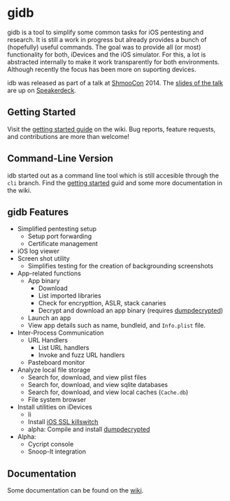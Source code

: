 # gidb

gidb is a tool to simplify some common tasks for iOS pentesting and research. It is still a work in progress but already provides a bunch of (hopefully) useful commands. The goal was to provide all (or most) functionality for both, iDevices and the iOS simulator.  For this, a lot is abstracted internally to make it work transparently for both environments. Although recently the focus has been more on suporting devices.

idb was released as part of a talk at [ShmooCon](shmoocon.org) 2014. The [slides of the talk](https://speakerdeck.com/dmayer/introducing-idb-simplified-blackbox-ios-app-pentesting) are up on [Speakerdeck](https://speakerdeck.com/dmayer/introducing-idb-simplified-blackbox-ios-app-pentesting).

## Getting Started 
Visit the [getting started guide](//github.com/dmayer/idb/wiki/Getting-started) on the wiki. Bug reports, feature requests, and contributions are more than welcome!

## Command-Line Version
idb started out as a command line tool which is still accesible through the `cli` branch. Find the [getting started](//github.com/dmayer/idb/wiki/CLI-Version:-Getting-Started) guid and some more documentation in the wiki.

## gidb Features

* Simplified pentesting setup
    * Setup port forwarding 
    * Certificate management
* iOS log viewer
* Screen shot utility
    * Simplifies testing for the creation of backgrounding screenshots
* App-related functions
     * App binary
        * Download
        * List imported libraries
        * Check for encrypttion, ASLR, stack canaries
        * Decrypt and download an app binary (requires [dumpdecrypted](//github.com/stefanesser/dumpdecrypted))
     * Launch an app
     * View app details such as name, bundleid, and `Info.plist` file.
* Inter-Process Communication
     * URL Handlers
        * List URL handlers
        * Invoke and fuzz URL handlers
     * Pasteboard monitor
* Analyze local file storage
    * Search for, download, and view plist files
    * Search for, download, and view sqlite databases
    * Search for, download, and view local caches  (`Cache.db`)
    * File system browser
* Install utilities on iDevices 
    * Ii   
    * Install [iOS SSL killswitch](//github.com/iSECPartners/ios-ssl-kill-switch)
    * alpha: Compile and install [dumpdecrypted](//github.com/stefanesser/dumpdecrypted)
* Alpha:
  * Cycript console
  * Snoop-It integration

## Documentation
Some documentation can be found on the [wiki](//github.com/dmayer/idb/wiki).


